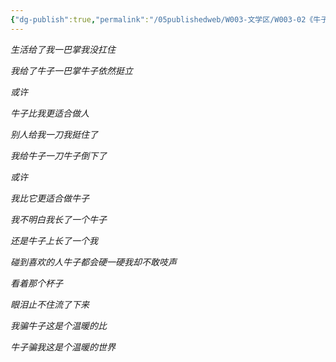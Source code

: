 ```yaml
---
{"dg-publish":true,"permalink":"/05publishedweb/W003-文学区/W003-02《牛子的诗》/","noteIcon":"","created":"2025-02-05T16:48:48.777+08:00","updated":"2025-02-05T16:51:10.295+08:00"}
---
```





*生活给了我一巴掌我没扛住*

*我给了牛子一巴掌牛子依然挺立*

*或许*

*牛子比我更适合做人*

*别人给我一刀我挺住了*

*我给牛子一刀牛子倒下了*

*或许*

*我比它更适合做牛子*

*我不明白我长了一个牛子*

*还是牛子上长了一个我*

*碰到喜欢的人牛子都会硬一硬我却不敢吱声*

*看着那个杯子*

*眼泪止不住流了下来*

*我骗牛子这是个温暖的比*

*牛子骗我这是个温暖的世界*